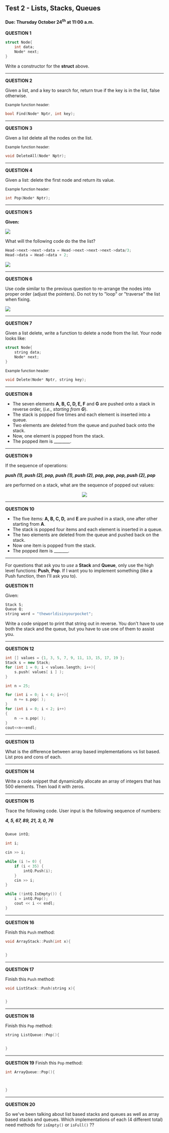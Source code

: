 ## Test 2 - Lists, Stacks, Queues
#### Due: Thursday October 24<sup>th</sup> at 11:00 a.m.

**QUESTION 1** 
```cpp  
struct Node{  
    int data;  
    Node* next;  
}
```

Write a constructor for the **struct** above.

---

**QUESTION 2** 

Given a list, and a key to search for, return true if the key is in the list, false otherwise.  

<sub>Example function header:</sub>
```cpp
bool Find(Node* Nptr, int key);
```

---

**QUESTION 3** 

Given a list delete all the nodes on the list. 

<sub>Example function header:</sub>
```cpp
void DeleteAll(Node* Nptr);
```

---

**QUESTION 4** 

Given a list: delete the first node and return its value. 

<sub>Example function header:</sub>
```cpp
int Pop(Node* Nptr);
```

---

**QUESTION 5** 

**Given:** 

<img src="https://cs.msutexas.edu/~griffin/zcloud/zcloud-files/test2.1.a.png">

What will the following code do the the list?

```cpp
Head->next->next->data = Head->next->next->next->data/3;
Head->data = Head->data + 2;
```

<img src="https://cs.msutexas.edu/~griffin/zcloud/zcloud-files/test.2.2.png">

---
**QUESTION 6** 

Use code similar to the previous question to re-arrange the nodes into proper order (adjust the pointers). Do not try to "loop" or "traverse" the list when fixing.

<img src="https://cs.msutexas.edu/~griffin/zcloud/zcloud-files/test.2.3.png">

---

**QUESTION 7** 

Given a list delete, write a function to delete a node from the list. Your node looks like:
```cpp  
struct Node{  
    string data;  
    Node* next;  
}
```

<sub>Example function header:</sub>
```cpp
void Delete(Node* Nptr, string key);
```

---

**QUESTION 8** 

- The seven elements **A, B, C, D, E, F** and **G** are pushed onto a stack in reverse order, (*i.e., starting from **G***). 
- The stack is popped five times and each element is inserted into a queue.
- Two elements are deleted from the queue and pushed back onto the stack. 
- Now, one element is popped from the stack. 
- The popped item is ________.

---

**QUESTION 9** 

If the sequence of operations:

***push (1), push (2), pop, push (1), push (2), pop, pop, pop, push (2), pop*** 

are performed on a stack, what are the sequence of popped out values:

<center><img src="https://cs.msutexas.edu/~griffin/zcloud/zcloud-files/test.2.4.png"></center>

---
**QUESTION 10** 

- The five items: **A, B, C, D,** and **E** are pushed in a stack, one after other starting from **A**. 
- The stack is popped four items and each element is inserted in a queue. 
- The two elements are deleted from the queue and pushed back on the stack. 
- Now one item is popped from the stack. 
- The popped item is _______.

---
For questions that ask you to *use* a **Stack** and **Queue**, only use the high level functions: **Push**, **Pop**.  If I want you to implement something (like a Push function, then I'll ask you to).

**QUESTION 11** 

Given:
```cpp
Stack S;
Queue Q;
string word = "theworldisinyourpocket";
```

Write a code snippet to print that string out in reverse. You don't have to use both the stack and the queue, but you have to use one of them to assist you.


---

**QUESTION 12** 

```cpp
int [] values = {1, 3, 5, 7, 9, 11, 13, 15, 17, 19 };
Stack s = new Stack;
for (int 1 = 0; i < values.length; i++){
    s.push( values[ i ] );
}

int n = 25;

for (int i = 0; i < 4; i++){
    n += s.pop( );
}
for (int i = 0; i < 2; i++)
{
    n -= s.pop( );
}
cout<<n<<endl;
```

---


**QUESTION 13** 

What is the difference between array based implementations vs list based. List pros and cons of each.


---


**QUESTION 14** 

Write a code snippet that dynamically allocate an array of integers that has 500 elements. Then load it with zeros.


---


**QUESTION 15**

Trace the following code. User input is the following sequence of numbers:

***4,  5,  67,  89,  21,  3,  0,  76***

```cpp

Queue intQ;

int i;

cin >> i;

while (i != 0) {
    if (i < 35) {
        intQ.Push(i);
    }
    cin >> i;
}

while (!intQ.IsEmpty()) {
    i = intQ.Pop();
    cout << i << endl;
}

```

---

**QUESTION 16** 

Finish this `Push` method:

```cpp
void ArrayStack::Push(int x){


}
```


---


**QUESTION 17**


Finish this `Push` method:

```cpp
void ListStack::Push(string x){


}
```

---


**QUESTION 18**

Finish this `Pop` method:

```cpp
string ListQueue::Pop(){


}
```

---


**QUESTION 19**
Finish this `Pop` method:

```cpp
int ArrayQueue::Pop(){



}
```

---


**QUESTION 20**

So we've been talking about list based stacks and queues as well as array based stacks and queues. Which implementations of each (4 different total) need methods for `isEmpty()` or `isFull()` ??